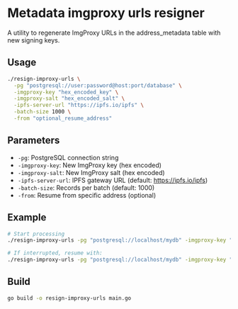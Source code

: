 # Metadata imgproxy urls resigner

A utility to regenerate ImgProxy URLs in the address_metadata table with new signing keys.

## Usage

```bash
./resign-improxy-urls \
  -pg "postgresql://user:password@host:port/database" \
  -imgproxy-key "hex_encoded_key" \
  -imgproxy-salt "hex_encoded_salt" \
  -ipfs-server-url "https://ipfs.io/ipfs" \
  -batch-size 1000 \
  -from "optional_resume_address"
```

## Parameters

- `-pg`: PostgreSQL connection string
- `-imgproxy-key`: New ImgProxy key (hex encoded) 
- `-imgproxy-salt`: New ImgProxy salt (hex encoded)
- `-ipfs-server-url`: IPFS gateway URL (default: https://ipfs.io/ipfs)
- `-batch-size`: Records per batch (default: 1000)
- `-from`: Resume from specific address (optional)

## Example

```bash
# Start processing
./resign-improxy-urls -pg "postgresql://localhost/mydb" -imgproxy-key "abc123" -imgproxy-salt "def456"

# If interrupted, resume with:
./resign-improxy-urls -pg "postgresql://localhost/mydb" -imgproxy-key "abc123" -imgproxy-salt "def456" -from "0:ABCDEF..."
```

## Build

```bash
go build -o resign-improxy-urls main.go
``` 